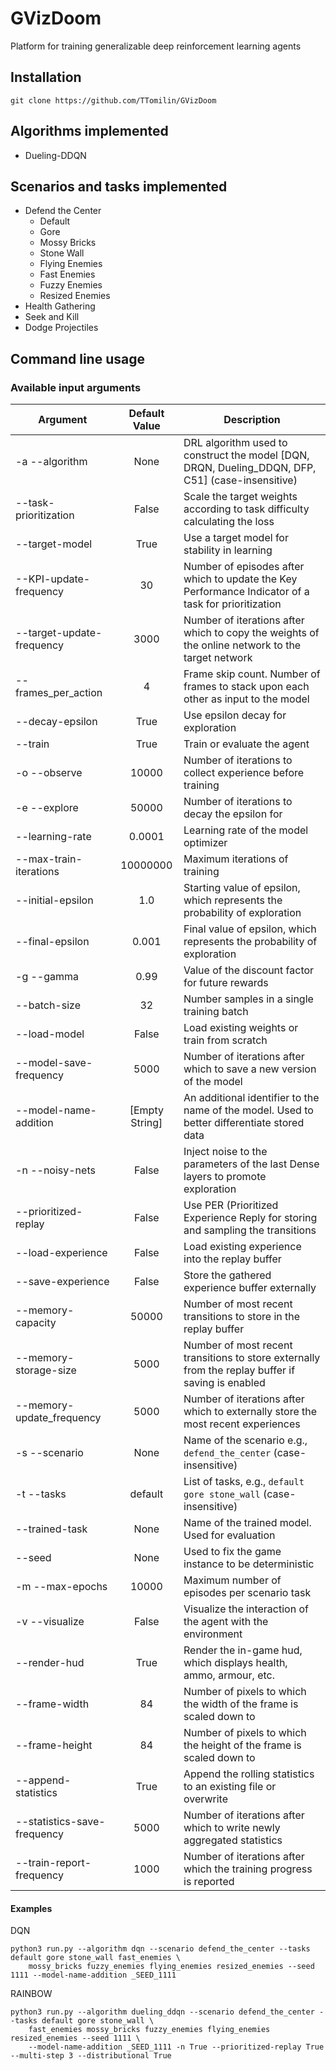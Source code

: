 # GVizDoom
Platform for training generalizable deep reinforcement learning agents

## Installation
```
git clone https://github.com/TTomilin/GVizDoom
```

## Algorithms implemented
* Dueling-DDQN

## Scenarios and tasks implemented
* Defend the Center
  * Default
  * Gore
  * Mossy Bricks
  * Stone Wall
  * Flying Enemies
  * Fast Enemies
  * Fuzzy Enemies
  * Resized Enemies
* Health Gathering
* Seek and Kill
* Dodge Projectiles

## Command line usage

### Available input arguments
| Argument                    | Default Value   | Description |
| --------------------------- |:---------------:| ------------------------- |
| -a --algorithm              | None            | DRL algorithm used to construct the model [DQN, DRQN, Dueling_DDQN, DFP, C51] (case-insensitive)| 
| --task-prioritization       | False           | Scale the target weights according to task difficulty calculating the loss| 
| --target-model              | True            | Use a target model for stability in learning| 
| --KPI-update-frequency      | 30              | Number of episodes after which to update the Key Performance Indicator of a task for prioritization| 
| --target-update-frequency   | 3000            | Number of iterations after which to copy the weights of the online network to the target network| 
| --frames_per_action         | 4               | Frame skip count. Number of frames to stack upon each other as input to the model| 
| --decay-epsilon             | True            | Use epsilon decay for exploration| 
| --train                     | True            | Train or evaluate the agent| 
| -o --observe                | 10000           | Number of iterations to collect experience before training| 
| -e --explore                | 50000           | Number of iterations to decay the epsilon for| 
| --learning-rate             | 0.0001          | Learning rate of the model optimizer| 
| --max-train-iterations      | 10000000        | Maximum iterations of training| 
| --initial-epsilon           | 1.0             | Starting value of epsilon, which represents the probability of exploration| 
| --final-epsilon             | 0.001           | Final value of epsilon, which represents the probability of exploration| 
| -g --gamma                  | 0.99            | Value of the discount factor for future rewards| 
| --batch-size                | 32              | Number samples in a single training batch| 
| --load-model                | False           | Load existing weights or train from scratch| 
| --model-save-frequency      | 5000            | Number of iterations after which to save a new version of the model| 
| --model-name-addition       | [Empty String]  | An additional identifier to the name of the model. Used to better differentiate stored data| 
| -n --noisy-nets             | False           | Inject noise to the parameters of the last Dense layers to promote exploration| 
| --prioritized-replay        | False           | Use PER (Prioritized Experience Reply for storing and sampling the transitions| 
| --load-experience           | False           | Load existing experience into the replay buffer| 
| --save-experience           | False           | Store the gathered experience buffer externally| 
| --memory-capacity           | 50000           | Number of most recent transitions to store in the replay buffer| 
| --memory-storage-size       | 5000            | Number of most recent transitions to store externally from the replay buffer if saving is enabled| 
| --memory-update_frequency   | 5000            | Number of iterations after which to externally store the most recent experiences | 
| -s --scenario               | None            | Name of the scenario e.g., `defend_the_center` (case-insensitive) | 
| -t --tasks                  | default         | List of tasks, e.g., `default gore stone_wall` (case-insensitive) | 
| --trained-task              | None            | Name of the trained model. Used for evaluation | 
| --seed                      | None            | Used to fix the game instance to be deterministic| 
| -m --max-epochs             | 10000           | Maximum number of episodes per scenario task| 
| -v --visualize              | False           | Visualize the interaction of the agent with the environment| 
| --render-hud                | True            | Render the in-game hud, which displays health, ammo, armour, etc.| 
| --frame-width               | 84              | Number of pixels to which the width of the frame is scaled down to| 
| --frame-height              | 84              | Number of pixels to which the height of the frame is scaled down to| 
| --append-statistics         | True            | Append the rolling statistics to an existing file or overwrite| 
| --statistics-save-frequency | 5000            | Number of iterations after which to write newly aggregated statistics| 
| --train-report-frequency    | 1000            | Number of iterations after which the training progress is reported|


#### Examples
DQN
```
python3 run.py --algorithm dqn --scenario defend_the_center --tasks default gore stone_wall fast_enemies \
    mossy_bricks fuzzy_enemies flying_enemies resized_enemies --seed 1111 --model-name-addition _SEED_1111
```

RAINBOW
```
python3 run.py --algorithm dueling_ddqn --scenario defend_the_center --tasks default gore stone_wall \
    fast_enemies mossy_bricks fuzzy_enemies flying_enemies resized_enemies --seed 1111 \
    --model-name-addition _SEED_1111 -n True --prioritized-replay True --multi-step 3 --distributional True
```